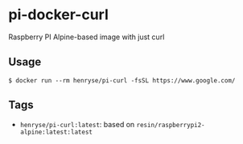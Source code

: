 # pi-docker-curl

Raspberry PI Alpine-based image with just curl

## Usage

```console
$ docker run --rm henryse/pi-curl -fsSL https://www.google.com/
```

## Tags

* `henryse/pi-curl:latest`: based on `resin/raspberrypi2-alpine:latest:latest`

